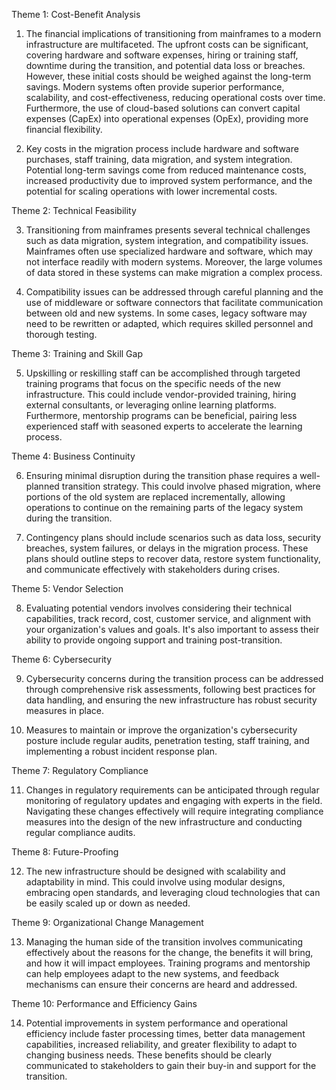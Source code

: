 Theme 1: Cost-Benefit Analysis

1. The financial implications of transitioning from mainframes to a modern infrastructure are multifaceted. The upfront costs can be significant, covering hardware and software expenses, hiring or training staff, downtime during the transition, and potential data loss or breaches. However, these initial costs should be weighed against the long-term savings. Modern systems often provide superior performance, scalability, and cost-effectiveness, reducing operational costs over time. Furthermore, the use of cloud-based solutions can convert capital expenses (CapEx) into operational expenses (OpEx), providing more financial flexibility.

2. Key costs in the migration process include hardware and software purchases, staff training, data migration, and system integration. Potential long-term savings come from reduced maintenance costs, increased productivity due to improved system performance, and the potential for scaling operations with lower incremental costs.

Theme 2: Technical Feasibility

3. Transitioning from mainframes presents several technical challenges such as data migration, system integration, and compatibility issues. Mainframes often use specialized hardware and software, which may not interface readily with modern systems. Moreover, the large volumes of data stored in these systems can make migration a complex process.

4. Compatibility issues can be addressed through careful planning and the use of middleware or software connectors that facilitate communication between old and new systems. In some cases, legacy software may need to be rewritten or adapted, which requires skilled personnel and thorough testing.

Theme 3: Training and Skill Gap

5. Upskilling or reskilling staff can be accomplished through targeted training programs that focus on the specific needs of the new infrastructure. This could include vendor-provided training, hiring external consultants, or leveraging online learning platforms. Furthermore, mentorship programs can be beneficial, pairing less experienced staff with seasoned experts to accelerate the learning process.

Theme 4: Business Continuity

6. Ensuring minimal disruption during the transition phase requires a well-planned transition strategy. This could involve phased migration, where portions of the old system are replaced incrementally, allowing operations to continue on the remaining parts of the legacy system during the transition.

7. Contingency plans should include scenarios such as data loss, security breaches, system failures, or delays in the migration process. These plans should outline steps to recover data, restore system functionality, and communicate effectively with stakeholders during crises.

Theme 5: Vendor Selection

8. Evaluating potential vendors involves considering their technical capabilities, track record, cost, customer service, and alignment with your organization's values and goals. It's also important to assess their ability to provide ongoing support and training post-transition.

Theme 6: Cybersecurity

9. Cybersecurity concerns during the transition process can be addressed through comprehensive risk assessments, following best practices for data handling, and ensuring the new infrastructure has robust security measures in place.

10. Measures to maintain or improve the organization's cybersecurity posture include regular audits, penetration testing, staff training, and implementing a robust incident response plan.

Theme 7: Regulatory Compliance

11. Changes in regulatory requirements can be anticipated through regular monitoring of regulatory updates and engaging with experts in the field. Navigating these changes effectively will require integrating compliance measures into the design of the new infrastructure and conducting regular compliance audits.

Theme 8: Future-Proofing

12. The new infrastructure should be designed with scalability and adaptability in mind. This could involve using modular designs, embracing open standards, and leveraging cloud technologies that can be easily scaled up or down as needed.

Theme 9: Organizational Change Management

13. Managing the human side of the transition involves communicating effectively about the reasons for the change, the benefits it will bring, and how it will impact employees. Training programs and mentorship can help employees adapt to the new systems, and feedback mechanisms can ensure their concerns are heard and addressed.

Theme 10: Performance and Efficiency Gains

14. Potential improvements in system performance and operational efficiency include faster processing times, better data management capabilities, increased reliability, and greater flexibility to adapt to changing business needs. These benefits should be clearly communicated to stakeholders to gain their buy-in and support for the transition.